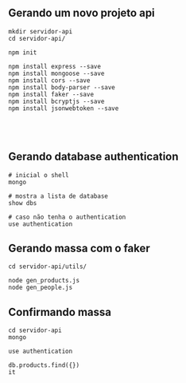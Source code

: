## Gerando um novo projeto api

```
mkdir servidor-api
cd servidor-api/

npm init

npm install express --save
npm install mongoose --save
npm install cors --save
npm install body-parser --save
npm install faker --save
npm install bcryptjs --save
npm install jsonwebtoken --save
```

<br>
<br>

## Gerando database authentication

```
# inicial o shell
mongo

# mostra a lista de database
show dbs

# caso não tenha o authentication
use authentication
```

## Gerando massa com o faker

```
cd servidor-api/utils/

node gen_products.js 
node gen_people.js
```

## Confirmando massa

```
cd servidor-api
mongo

use authentication

db.products.find({})
it
```

<br>
<br>